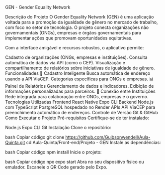 GEN - Gender Equality Network


Descrição do Projeto
O Gender Equality Network (GEN) é uma aplicação voltada para a promoção da igualdade de gênero no mercado de trabalho, com foco no setor de tecnologia. O projeto conecta organizações não governamentais (ONGs), empresas e órgãos governamentais para implementar ações que promovam oportunidades equitativas.

Com a interface amigável e recursos robustos, o aplicativo permite:

Cadastro de organizações (ONGs, empresas e instituições).
Consulta automática de dados via API (como o CEP).
Visualização e compartilhamento de relatórios sobre iniciativas de igualdade de gênero.
Funcionalidades
📌 Cadastro Inteligente
Busca automática de endereço usando a API ViaCEP.
Categorias específicas para ONGs e empresas.
📊 Painel de Relatórios
Gerenciamento de dados e indicadores.
Exibição de informações personalizadas para parceiros.
🔗 Conexão entre Instituições
Rede integrada para colaboração entre ONGs, empresas e o governo.
Tecnologias Utilizadas
Frontend
React Native
Expo CLI
Backend
Node.js com TypeScript
PostgreSQL hospedado no Render
APIs
API ViaCEP para preenchimento automático de endereços.
Controle de Versão
Git & GitHub
Como Executar o Projeto
Pré-requisitos
Certifique-se de ter instalado:

Node.js
Expo CLI
Git
Instalação
Clone o repositório:

bash
Copiar código
git clone https://github.com/Guibsonwendell/Aula-Quinta.git
cd Aula-Quinta/Front-end/Projeto - GEN
Instale as dependências:

bash
Copiar código
npm install
Inicie o projeto:

bash
Copiar código
npx expo start
Abra no seu dispositivo físico ou emulador. Escaneie o QR Code gerado pelo Expo.

